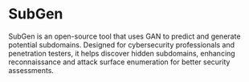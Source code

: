 # SubGen
SubGen is an open-source tool that uses GAN to predict and generate potential subdomains. Designed for cybersecurity professionals and penetration testers, it helps discover hidden subdomains, enhancing reconnaissance and attack surface enumeration for better security assessments.
